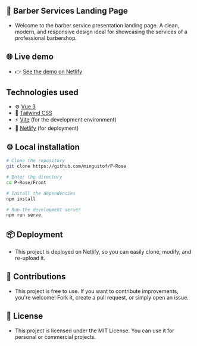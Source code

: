 ## 💈 Barber Services Landing Page

- Welcome to the barber service presentation landing page. A clean, modern, and responsive design ideal for showcasing the services of a professional barbershop.

## 🌐 Live demo

- 👉 [See the demo on Netlify](https://p-rose-col.netlify.app/)


## Technologies used

- ⚙️ [Vue 3](https://vuejs.org/)  
- 🎨 [Tailwind CSS](https://tailwindcss.com/)  
- ⚡ [Vite](https://vitejs.dev/) (for the development environment)  
- 🚀 [Netlify](https://www.netlify.com/) (for deployment)


## ⚙️ Local installation

```bash
# Clone the repository
git clone https://github.com/minguitof/P-Rose

# Enter the directory
cd P-Rose/Front

# Install the dependencies
npm install

# Run the development server
npm run serve
```

## 📦 Deployment

- This project is deployed on Netlify, so you can easily clone, modify, and re-upload it.


## 🤝 Contributions

- This project is free to use. If you want to contribute improvements, you're welcome! Fork it, create a pull request, or simply open an issue.


## 📄 License

- This project is licensed under the MIT License. You can use it for personal or commercial projects.
